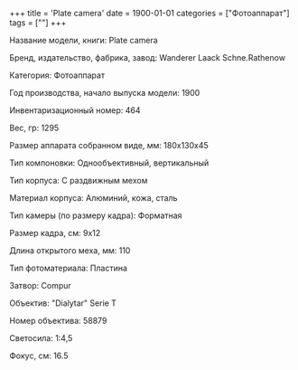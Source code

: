 +++
title = 'Plate camera'
date = 1900-01-01
categories = ["Фотоаппарат"]
tags = [""]
+++

Название модели, книги: Plate camera

Бренд, издательство, фабрика, завод: Wanderer Laack Schne.Rathenow

Категория: Фотоаппарат

Год производства, начало выпуска модели: 1900

Инвентаризационный номер: 464

Вес, гр: 1295

Размер аппарата  собранном виде, мм: 180x130x45

Тип компоновки: Однообъективный, вертикальный

Тип корпуса: С раздвижным мехом

Материал корпуса: Алюминий, кожа, сталь

Тип камеры (по размеру кадра): Форматная

Размер кадра, см: 9x12

Длина открытого меха, мм: 110

Тип фотоматериала: Пластина

Затвор: Compur

Объектив: "Dialytar" Serie T

Номер объектива: 58879

Светосила: 1:4,5

Фокус, см: 16.5

